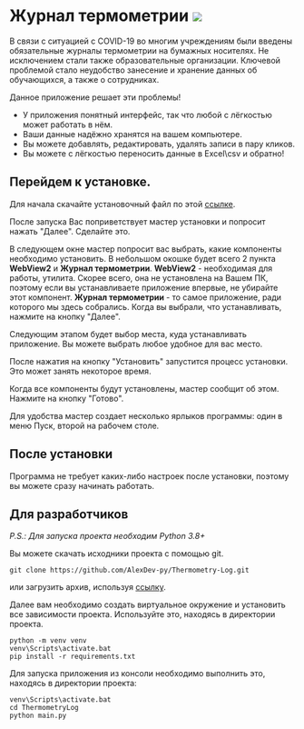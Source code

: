 # Журнал термометрии [![](https://img.shields.io/badge/python-3.8+-blue.svg)](https://www.python.org/downloads/)

В связи с ситуацией с COVID-19 во многим учреждениям были введены
обязательные журналы термометрии на бумажных носителях.
Не исключением стали также образовательные организации. 
Ключевой проблемой стало неудобство занесение и
хранение данных об обучающихся, а также о сотрудниках.

Данное приложение решает эти проблемы! 
- У приложения понятный интерфейс, так что любой 
с лёгкостью может работать в нём.
- Ваши данные надёжно хранятся на вашем компьютере.
- Вы можете добавлять, редактировать, удалять записи в пару кликов.
- Вы можете с лёгкостью переносить данные в Excel\csv и обратно!

Перейдем к установке.
-----
Для начала скачайте установочный файл по этой [ссылке](https://github.com/AlexDev-py/Thermometry-Log/releases/tag/v1.0.0).

После запуска Вас поприветствует мастер установки и попросит нажать "Далее".
Сделайте это.

В следующем окне мастер попросит вас выбрать, какие компоненты необходимо установить.
В небольшом окошке будет всего 2 пункта **WebView2** и **Журнал термометрии**.
**WebView2** - необходимая для работы, утилита. 
Скорее всего, она не установлена на Вашем ПК, 
поэтому если вы устанавливаете приложение впервые, 
не убирайте этот компонент.
**Журнал термометрии** - то самое приложение, ради которого мы здесь собрались.
Когда вы выбрали, что устанавливать, нажмите на кнопку "Далее".

Следующим этапом будет выбор места, куда устанавливать приложение.
Вы можете выбрать любое удобное для вас место.

После нажатия на кнопку "Установить" запустится процесс установки. 
Это может занять некоторое время.

Когда все компоненты будут установлены,
мастер сообщит об этом. Нажмите на кнопку "Готово".

Для удобства мастер создает несколько ярлыков программы: 
один в меню Пуск, второй на рабочем столе.

После установки
----
Программа не требует каких-либо настроек после установки, 
поэтому вы можете сразу начинать работать.

Для разработчиков
----
_P.S.: Для запуска проекта необходим Python 3.8+_

Вы можете скачать исходники проекта с помощью git.
```commandline
git clone https://github.com/AlexDev-py/Thermometry-Log.git
```

или загрузить архив, используя [ссылку](https://github.com/AlexDev-py/Thermometry-Log/archive/refs/heads/master.zip).

Далее вам необходимо создать виртуальное окружение 
и установить все зависимости проекта. Используйте это, находясь в директории проекта.
```commandline
python -m venv venv
venv\Scripts\activate.bat
pip install -r requirements.txt
```

Для запуска приложения из консоли необходимо выполнить это, находясь в директории проекта:
```commandline
venv\Scripts\activate.bat
cd ThermometryLog
python main.py
```
